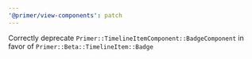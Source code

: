 ```yaml
---
'@primer/view-components': patch
---
```


Correctly deprecate `Primer::TimelineItemComponent::BadgeComponent` in favor of `Primer::Beta::TimelineItem::Badge`
